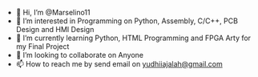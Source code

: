 - 👋 Hi, I’m @Marselino11
- 👀 I’m interested in Programming on Python, Assembly, C/C++, PCB Design and HMI Design
- 🌱 I’m currently learning Python, HTML Programming and FPGA Arty for my Final Project
- 💞️ I’m looking to collaborate on Anyone
- 📫 How to reach me by send email on yudhiiajalah@gmail.com

<!---
Marselino11/Marselino11 is a ✨ special ✨ repository because its `README.md` (this file) appears on your GitHub profile.
You can click the Preview link to take a look at your changes.
--->
